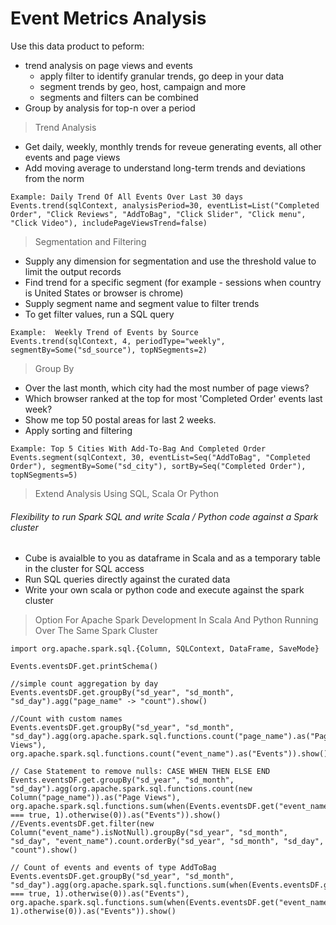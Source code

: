 # Event Metrics Analysis

Use this data product to peform:
- trend analysis on page views and events
  - apply filter to identify granular trends, go deep in your data
  - segment trends by geo, host, campaign and more
  - segments and filters can be combined
- Group by analysis for top-n over a period 

> Trend Analysis

- Get daily, weekly, monthly trends for reveue generating events, all other events and page views
- Add moving average to understand long-term trends and deviations from the norm

``` 
Example: Daily Trend Of All Events Over Last 30 days
Events.trend(sqlContext, analysisPeriod=30, eventList=List("Completed Order", "Click Reviews", "AddToBag", "Click Slider", "Click menu", "Click Video"), includePageViewsTrend=false)
```

> Segmentation and Filtering

- Supply any dimension for segmentation and use the threshold value to limit the output records
- Find trend for a specific segment (for example - sessions when country is United States or browser is chrome)
- Supply segment name and segment value to filter trends
- To get filter values, run a SQL query

```
Example:  Weekly Trend of Events by Source
Events.trend(sqlContext, 4, periodType="weekly", segmentBy=Some("sd_source"), topNSegments=2)
```

> Group By

- Over the last month, which city had the most number of page views?
- Which browser ranked at the top for most 'Completed Order' events last week?
- Show me top 50 postal areas for last 2 weeks.
- Apply sorting and filtering

``` 
Example: Top 5 Cities With Add-To-Bag And Completed Order
Events.segment(sqlContext, 30, eventList=Seq("AddToBag", "Completed Order"), segmentBy=Some("sd_city"), sortBy=Seq("Completed Order"), topNSegments=5)
```

> Extend Analysis Using SQL, Scala Or Python

###### Flexibility to run Spark SQL and write Scala / Python code against a Spark cluster
- Cube is avaialble to you as dataframe in Scala and as a temporary table in the cluster for SQL access
- Run SQL queries directly against the curated data
- Write your own scala or python code and execute against the spark cluster

> Option For Apache Spark Development In Scala And Python Running Over The Same Spark Cluster

```
import org.apache.spark.sql.{Column, SQLContext, DataFrame, SaveMode}

Events.eventsDF.get.printSchema()

//simple count aggregation by day
Events.eventsDF.get.groupBy("sd_year", "sd_month", "sd_day").agg("page_name" -> "count").show()

//Count with custom names
Events.eventsDF.get.groupBy("sd_year", "sd_month", "sd_day").agg(org.apache.spark.sql.functions.count("page_name").as("Page Views"), org.apache.spark.sql.functions.count("event_name").as("Events")).show()

// Case Statement to remove nulls: CASE WHEN THEN ELSE END
Events.eventsDF.get.groupBy("sd_year", "sd_month", "sd_day").agg(org.apache.spark.sql.functions.count(new Column("page_name")).as("Page Views"), org.apache.spark.sql.functions.sum(when(Events.eventsDF.get("event_name").isNotNull === true, 1).otherwise(0)).as("Events")).show()
//Events.eventsDF.get.filter(new Column("event_name").isNotNull).groupBy("sd_year", "sd_month", "sd_day", "event_name").count.orderBy("sd_year", "sd_month", "sd_day", "count").show()

// Count of events and events of type AddToBag
Events.eventsDF.get.groupBy("sd_year", "sd_month", "sd_day").agg(org.apache.spark.sql.functions.sum(when(Events.eventsDF.get("event_name").isNotNull === true, 1).otherwise(0)).as("Events"), org.apache.spark.sql.functions.sum(when(Events.eventsDF.get("event_name").equalTo("AddToBag"), 1).otherwise(0)).as("Events")).show()
```
